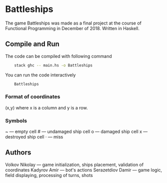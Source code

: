 # Battleships
The game Battleships was made as a final project at the course of Functional Programming in December of 2018. Written in Haskell.

## Compile and Run
The code can be compiled with following command
```bash
    stack ghc -- main.hs -o Battleships
```
You can run the code interactively
```bash
    Battleships
```

### Format of coordinates
(x,y) where x is a column and y is a row.

### Symbols
~ — empty cell
\# — undamaged ship cell
o — damaged ship cell
x — destroyed ship cell
· — miss

## Authors
Volkov Nikolay      —   game initialization, ships placement, validation of coordinates
Kadyrov Amir        —   bot's actions
Serazetdiov Damir   —   game logic, field displaying, processing of turns, shots

